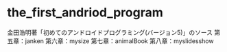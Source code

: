 # the_first_andriod_program
金田浩明著「初めてのアンドロイドプログラミング(バージョン5)」のソース
第五章：janken
第六章：mysize
第七章：animalBook
第八章：myslidesshow
